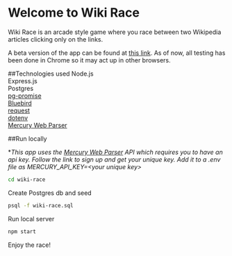 # Welcome to Wiki Race

Wiki Race is an arcade style game where you race between two Wikipedia articles clicking only on the links.

A beta version of the app can be found at [this link](https://wiki-race.herokuapp.com/). As of now, all testing has been done in Chrome so it may act up in other browsers.

##Technologies used
Node.js  
Express.js  
Postgres  
[pg-promise](https://github.com/vitaly-t/pg-promise)  
[Bluebird](http://bluebirdjs.com/)  
[request](https://github.com/request/request)  
[dotenv](https://github.com/motdotla/dotenv)  
[Mercury Web Parser](https://mercury.postlight.com/web-parser/)

##Run locally

\**This app uses the [Mercury Web Parser](https://mercury.postlight.com/web-parser/) API which requires you to have an api key. Follow the link
to sign up and get your unique key. Add it to a .env file as MERCURY_API_KEY=\<your unique key\>*

```bash
cd wiki-race
```

Create Postgres db and seed
```bash
psql -f wiki-race.sql
```

Run local server
```bash
npm start
```

Enjoy the race!
